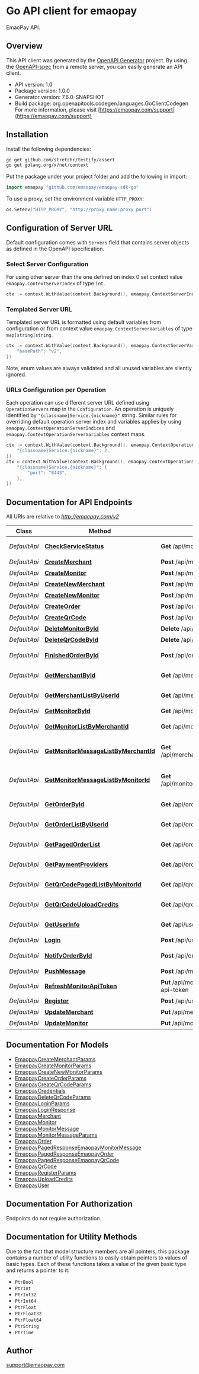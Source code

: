# Go API client for emaopay

EmaoPay API.

## Overview
This API client was generated by the [OpenAPI Generator](https://openapi-generator.tech) project.  By using the [OpenAPI-spec](https://www.openapis.org/) from a remote server, you can easily generate an API client.

- API version: 1.0
- Package version: 1.0.0
- Generator version: 7.6.0-SNAPSHOT
- Build package: org.openapitools.codegen.languages.GoClientCodegen
For more information, please visit [https://emaopay.com/support](https://emaopay.com/support)

## Installation

Install the following dependencies:

```sh
go get github.com/stretchr/testify/assert
go get golang.org/x/net/context
```

Put the package under your project folder and add the following in import:

```go
import emaopay "github.com/emaopay/emaopay-sdk-go"
```

To use a proxy, set the environment variable `HTTP_PROXY`:

```go
os.Setenv("HTTP_PROXY", "http://proxy_name:proxy_port")
```

## Configuration of Server URL

Default configuration comes with `Servers` field that contains server objects as defined in the OpenAPI specification.

### Select Server Configuration

For using other server than the one defined on index 0 set context value `emaopay.ContextServerIndex` of type `int`.

```go
ctx := context.WithValue(context.Background(), emaopay.ContextServerIndex, 1)
```

### Templated Server URL

Templated server URL is formatted using default variables from configuration or from context value `emaopay.ContextServerVariables` of type `map[string]string`.

```go
ctx := context.WithValue(context.Background(), emaopay.ContextServerVariables, map[string]string{
	"basePath": "v2",
})
```

Note, enum values are always validated and all unused variables are silently ignored.

### URLs Configuration per Operation

Each operation can use different server URL defined using `OperationServers` map in the `Configuration`.
An operation is uniquely identified by `"{classname}Service.{nickname}"` string.
Similar rules for overriding default operation server index and variables applies by using `emaopay.ContextOperationServerIndices` and `emaopay.ContextOperationServerVariables` context maps.

```go
ctx := context.WithValue(context.Background(), emaopay.ContextOperationServerIndices, map[string]int{
	"{classname}Service.{nickname}": 2,
})
ctx = context.WithValue(context.Background(), emaopay.ContextOperationServerVariables, map[string]map[string]string{
	"{classname}Service.{nickname}": {
		"port": "8443",
	},
})
```

## Documentation for API Endpoints

All URIs are relative to *http://emaopay.com/v2*

Class | Method | HTTP request | Description
------------ | ------------- | ------------- | -------------
*DefaultApi* | [**CheckServiceStatus**](docs/DefaultApi.md#checkservicestatus) | **Get** /api/monitors/messages | 检查服务状态
*DefaultApi* | [**CreateMerchant**](docs/DefaultApi.md#createmerchant) | **Post** /api/merchants | 创建商户
*DefaultApi* | [**CreateMonitor**](docs/DefaultApi.md#createmonitor) | **Post** /api/monitors | 创建监控
*DefaultApi* | [**CreateNewMerchant**](docs/DefaultApi.md#createnewmerchant) | **Post** /api/merchants/new | 创建新商户
*DefaultApi* | [**CreateNewMonitor**](docs/DefaultApi.md#createnewmonitor) | **Post** /api/monitors/new | 创建新监控
*DefaultApi* | [**CreateOrder**](docs/DefaultApi.md#createorder) | **Post** /api/orders | 创建订单
*DefaultApi* | [**CreateQrCode**](docs/DefaultApi.md#createqrcode) | **Post** /api/qrcodes | 创建二维码
*DefaultApi* | [**DeleteMonitorById**](docs/DefaultApi.md#deletemonitorbyid) | **Delete** /api/monitors/{id} | 删除监控
*DefaultApi* | [**DeleteQrCodeById**](docs/DefaultApi.md#deleteqrcodebyid) | **Delete** /api/qrcodes | 删除二维码
*DefaultApi* | [**FinishedOrderById**](docs/DefaultApi.md#finishedorderbyid) | **Post** /api/orders/finish/{id} | 手动完成订单
*DefaultApi* | [**GetMerchantById**](docs/DefaultApi.md#getmerchantbyid) | **Get** /api/merchants/{id} | 获取商户信息
*DefaultApi* | [**GetMerchantListByUserId**](docs/DefaultApi.md#getmerchantlistbyuserid) | **Get** /api/merchants | 获取商户列表
*DefaultApi* | [**GetMonitorById**](docs/DefaultApi.md#getmonitorbyid) | **Get** /api/monitors/{id} | 获取监控
*DefaultApi* | [**GetMonitorListByMerchantId**](docs/DefaultApi.md#getmonitorlistbymerchantid) | **Get** /api/monitors | 获取监控列表
*DefaultApi* | [**GetMonitorMessageListByMerchantId**](docs/DefaultApi.md#getmonitormessagelistbymerchantid) | **Get** /api/merchants/:merchantId/messages | 获取监控消息列表（商户ID）
*DefaultApi* | [**GetMonitorMessageListByMonitorId**](docs/DefaultApi.md#getmonitormessagelistbymonitorid) | **Get** /api/monitors/:monitorId/messages | 获取监控消息列表（商户监控）
*DefaultApi* | [**GetOrderById**](docs/DefaultApi.md#getorderbyid) | **Get** /api/orders/{id} | 获取订单信息
*DefaultApi* | [**GetOrderListByUserId**](docs/DefaultApi.md#getorderlistbyuserid) | **Get** /api/orders/user | 获取订单列表
*DefaultApi* | [**GetPagedOrderList**](docs/DefaultApi.md#getpagedorderlist) | **Get** /api/orders | 获取订单列表
*DefaultApi* | [**GetPaymentProviders**](docs/DefaultApi.md#getpaymentproviders) | **Get** /api/orders/payment-providers | 获取支付方式
*DefaultApi* | [**GetQrCodePagedListByMonitorId**](docs/DefaultApi.md#getqrcodepagedlistbymonitorid) | **Get** /api/qrcodes | 获取二维码列表
*DefaultApi* | [**GetQrCodeUploadCredits**](docs/DefaultApi.md#getqrcodeuploadcredits) | **Get** /api/qrcodes/upload-credits | 获取二维码上传凭证
*DefaultApi* | [**GetUserInfo**](docs/DefaultApi.md#getuserinfo) | **Get** /api/user/info | 获取用户信息
*DefaultApi* | [**Login**](docs/DefaultApi.md#login) | **Post** /api/user/login | 登录
*DefaultApi* | [**NotifyOrderById**](docs/DefaultApi.md#notifyorderbyid) | **Post** /api/orders/notify/{id} | 通知订单回调
*DefaultApi* | [**PushMessage**](docs/DefaultApi.md#pushmessage) | **Post** /api/monitors/messages | 推送消息
*DefaultApi* | [**RefreshMonitorApiToken**](docs/DefaultApi.md#refreshmonitorapitoken) | **Put** /api/monitors/{monitorId}/refresh-api-token | 刷新ApiToken
*DefaultApi* | [**Register**](docs/DefaultApi.md#register) | **Post** /api/user/register | 注册
*DefaultApi* | [**UpdateMerchant**](docs/DefaultApi.md#updatemerchant) | **Put** /api/merchants/{id} | 更新商户
*DefaultApi* | [**UpdateMonitor**](docs/DefaultApi.md#updatemonitor) | **Put** /api/monitors/{id} | 更新监控


## Documentation For Models

 - [EmaopayCreateMerchantParams](docs/EmaopayCreateMerchantParams.md)
 - [EmaopayCreateMonitorParams](docs/EmaopayCreateMonitorParams.md)
 - [EmaopayCreateNewMonitorParams](docs/EmaopayCreateNewMonitorParams.md)
 - [EmaopayCreateOrderParams](docs/EmaopayCreateOrderParams.md)
 - [EmaopayCreateQrCodeParams](docs/EmaopayCreateQrCodeParams.md)
 - [EmaopayCredentials](docs/EmaopayCredentials.md)
 - [EmaopayDeleteQrCodeParams](docs/EmaopayDeleteQrCodeParams.md)
 - [EmaopayLoginParams](docs/EmaopayLoginParams.md)
 - [EmaopayLoginResponse](docs/EmaopayLoginResponse.md)
 - [EmaopayMerchant](docs/EmaopayMerchant.md)
 - [EmaopayMonitor](docs/EmaopayMonitor.md)
 - [EmaopayMonitorMessage](docs/EmaopayMonitorMessage.md)
 - [EmaopayMonitorMessageParams](docs/EmaopayMonitorMessageParams.md)
 - [EmaopayOrder](docs/EmaopayOrder.md)
 - [EmaopayPagedResponseEmaopayMonitorMessage](docs/EmaopayPagedResponseEmaopayMonitorMessage.md)
 - [EmaopayPagedResponseEmaopayOrder](docs/EmaopayPagedResponseEmaopayOrder.md)
 - [EmaopayPagedResponseEmaopayQrCode](docs/EmaopayPagedResponseEmaopayQrCode.md)
 - [EmaopayQrCode](docs/EmaopayQrCode.md)
 - [EmaopayRegisterParams](docs/EmaopayRegisterParams.md)
 - [EmaopayUploadCredits](docs/EmaopayUploadCredits.md)
 - [EmaopayUser](docs/EmaopayUser.md)


## Documentation For Authorization

Endpoints do not require authorization.


## Documentation for Utility Methods

Due to the fact that model structure members are all pointers, this package contains
a number of utility functions to easily obtain pointers to values of basic types.
Each of these functions takes a value of the given basic type and returns a pointer to it:

* `PtrBool`
* `PtrInt`
* `PtrInt32`
* `PtrInt64`
* `PtrFloat`
* `PtrFloat32`
* `PtrFloat64`
* `PtrString`
* `PtrTime`

## Author

support@emaopay.com


